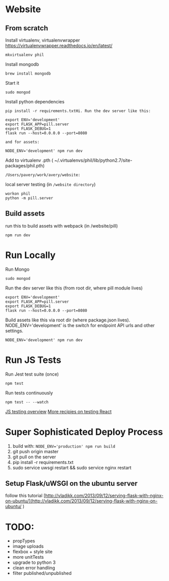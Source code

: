 # Website

## From scratch
Install virtualenv, virtualenvwrapper
https://virtualenvwrapper.readthedocs.io/en/latest/
```
mkvirtualenv phil
```

Install mongodb
```
brew install mongodb
```

Start it
```
sudo mongod
```

Install python dependencies
```
pip install -r requirements.txtHi. Run the dev server like this:

export ENV='development'
export FLASK_APP=pill.server
export FLASK_DEBUG=1
flask run --host=0.0.0.0 --port=8080

and for assets:

NODE_ENV='development' npm run dev
```

Add to virtualenv .pth ( ~/.virtualenvs/phil/lib/python2.7/site-packages/phil.pth)
```
/Users/pavery/work/avery/website:
```

local server testing (in `/website directory`)
```
workon phil
python -m pill.server
```

## Build assets
run this to build assets with webpack (in /website/pill)
```
npm run dev
```

# Run Locally

Run Mongo
```
sudo mongod
```

Run the dev server like this (from root dir, where pill module lives)
```
export ENV='development'
export FLASK_APP=pill.server
export FLASK_DEBUG=1
flask run --host=0.0.0.0 --port=8080
```

Build assets like this via root dir (where package.json lives). NODE_ENV='development' is the switch for endpoint API urls and other settings.
```
NODE_ENV='development' npm run dev
```

# Run JS Tests
Run Jest test suite (once)
```
npm test
```

Run tests continuously
```
npm test -- --watch
```

[JS testing overview](https://medium.com/powtoon-engineering/a-complete-guide-to-testing-javascript-in-2017-a217b4cd5a2a)
[More recipies on testing React](https://redux.js.org/docs/recipes/WritingTests.html)

# Super Sophisticated Deploy Process
1. build with: `NODE_ENV='production' npm run build`
2. git push origin master
3. git pull on the server
4. pip install -r requirements.txt
5. sudo service uwsgi restart && sudo service nginx restart

## Setup Flask/uWSGI on the ubuntu server
follow this tutorial
[http://vladikk.com/2013/09/12/serving-flask-with-nginx-on-ubuntu/](http://vladikk.com/2013/09/12/serving-flask-with-nginx-on-ubuntu/
)

# TODO:
- propTypes
- image uploads
- flexbox + style site
- more unitTests
- upgrade to python 3
- clean error handling
- filter published/unpublished
